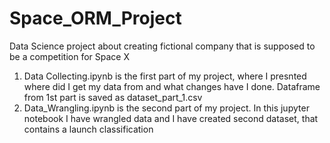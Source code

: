 # Space_ORM_Project
Data Science project about creating fictional company that is supposed to be a competition for Space X

1. Data Collecting.ipynb is the first part of my project, where I presnted where did I get my data from and what changes have I done. Dataframe from 1st part is saved as dataset_part_1.csv
2. Data_Wrangling.ipynb is the second part of my project. In this jupyter notebook I have wrangled data and I have created second dataset, that contains a launch classification
